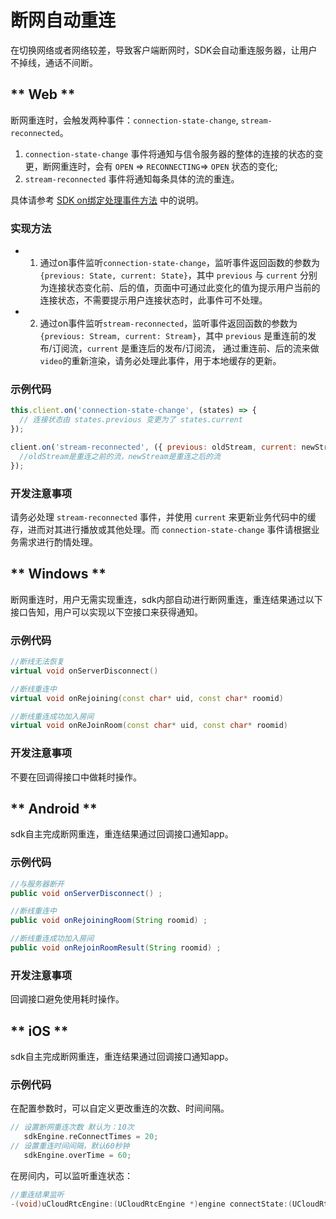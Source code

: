 # 断网自动重连

在切换网络或者网络较差，导致客户端断网时，SDK会自动重连服务器，让用户不掉线，通话不间断。

<!-- tabs:start -->

## ** Web **

断网重连时，会触发两种事件：`connection-state-change`, `stream-reconnected`。
1. `connection-state-change` 事件将通知与信令服务器的整体的连接的状态的变更，断网重连时，会有 `OPEN` => `RECONNECTING`=> `OPEN` 状态的变化;
2. `stream-reconnected` 事件将通知每条具体的流的重连。

具体请参考 [SDK on绑定处理事件方法](https://github.com/ucloud/urtc-sdk-web#client-on) 中的说明。

### 实现方法

 - 1. 通过on事件监听`connection-state-change`，监听事件返回函数的参数为 `{previous: State, current: State}`，其中 `previous` 与 `current` 分别为连接状态变化前、后的值，页面中可通过此变化的值为提示用户当前的连接状态，不需要提示用户连接状态时，此事件可不处理。

 - 2. 通过on事件监听`stream-reconnected`，监听事件返回函数的参数为 `{previous: Stream, current: Stream}`，其中 `previous` 是重连前的发布/订阅流，`current` 是重连后的发布/订阅流， 通过重连前、后的流来做`video`的重新渲染，请务必处理此事件，用于本地缓存的更新。

### 示例代码

```js
this.client.on('connection-state-change', (states) => {
  // 连接状态由 states.previous 变更为了 states.current
});
```

```js
client.on('stream-reconnected', ({ previous: oldStream, current: newStream }) => {
  //oldStream是重连之前的流，newStream是重连之后的流
});
```

### 开发注意事项

请务必处理 `stream-reconnected` 事件，并使用 `current` 来更新业务代码中的缓存，进而对其进行播放或其他处理。而 `connection-state-change` 事件请根据业务需求进行酌情处理。

## ** Windows **

断网重连时，用户无需实现重连，sdk内部自动进行断网重连，重连结果通过以下接口告知，用户可以实现以下空接口来获得通知。

### 示例代码

```cpp
//断线无法恢复
virtual void onServerDisconnect()

//断线重连中
virtual void onRejoining(const char* uid, const char* roomid)

//断线重连成功加入房间
virtual void onReJoinRoom(const char* uid, const char* roomid)  
```

### 开发注意事项

不要在回调得接口中做耗时操作。

## ** Android **

sdk自主完成断网重连，重连结果通过回调接口通知app。

### 示例代码

```java
//与服务器断开
public void onServerDisconnect() ;

//断线重连中
public void onRejoiningRoom(String roomid) ;

//断线重连成功加入房间
public void onRejoinRoomResult(String roomid) ; 
```

### 开发注意事项

回调接口避免使用耗时操作。 




## ** iOS **

sdk自主完成断网重连，重连结果通过回调接口通知app。   

### 示例代码

在配置参数时，可以自定义更改重连的次数、时间间隔。

 ```objectivec  
// 设置断网重连次数 默认为：10次
    sdkEngine.reConnectTimes = 20;
// 设置重连时间间隔，默认60秒钟
    sdkEngine.overTime = 60; 
```

在房间内，可以监听重连状态：

```objectivec 
//重连结果监听
-(void)uCloudRtcEngine:(UCloudRtcEngine *)engine connectState:(UCloudRtcConnectState)connectState{}
```


<!-- tabs:end -->
